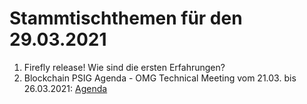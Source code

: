 # Stammtischthemen für den 29.03.2021

1. Firefly release! Wie sind die ersten Erfahrungen? 
2. Blockchain PSIG Agenda - OMG Technical Meeting vom 21.03. bis 26.03.2021: [Agenda](https://www.omgwiki.org/agendas/2021Q1/BlockchainPSIGCalendar.html) 
